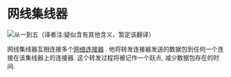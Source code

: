 # 网线集线器
![从一到五（译者注:疑似含有其他含义，暂定该翻译）](block:oc2:network_hub)

网线集线器互相连接多个[网络连接器](network_connector.md) . 他将转发连接器发送的数据包到任何一个连接在该集线器上的连接器. 这个转发过程将被记作一个跃点, 减少数据包存在的时间.